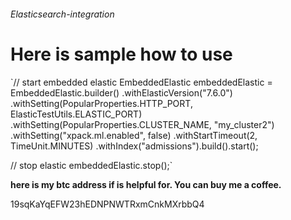 ###### Elasticsearch-integration


# Here is sample how to use


`// start embedded elastic
 EmbeddedElastic embeddedElastic = EmbeddedElastic.builder()
                .withElasticVersion("7.6.0")
                .withSetting(PopularProperties.HTTP_PORT, ElasticTestUtils.ELASTIC_PORT)
                .withSetting(PopularProperties.CLUSTER_NAME, "my_cluster2")
                .withSetting("xpack.ml.enabled", false)
                .withStartTimeout(2, TimeUnit.MINUTES)
                .withIndex("admissions").build().start();



// stop elastic
embeddedElastic.stop();`


**here is my btc address if is helpful for. You can buy me a coffee.**

19sqKaYqEFW23hEDNPNWTRxmCnkMXrbbQ4


